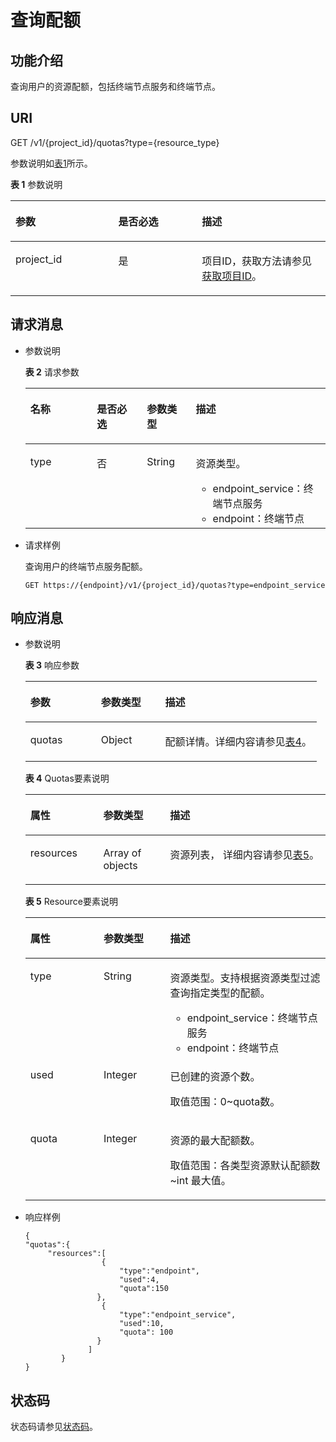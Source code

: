 # 查询配额<a name="vpcep_06_0401"></a>

## 功能介绍<a name="section547312521673"></a>

查询用户的资源配额，包括终端节点服务和终端节点。

## URI<a name="section1347915523719"></a>

GET /v1/\{project\_id\}/quotas?type=\{resource\_type\}

参数说明如[表1](#table1148411527716)所示。

**表 1**  参数说明

<a name="table1148411527716"></a>
<table><thead align="left"><tr id="row106548523719"><th class="cellrowborder" valign="top" width="32.65%" id="mcps1.2.4.1.1"><p id="p136545529718"><a name="p136545529718"></a><a name="p136545529718"></a>参数</p>
</th>
<th class="cellrowborder" valign="top" width="26.529999999999998%" id="mcps1.2.4.1.2"><p id="p06542521472"><a name="p06542521472"></a><a name="p06542521472"></a>是否必选</p>
</th>
<th class="cellrowborder" valign="top" width="40.82%" id="mcps1.2.4.1.3"><p id="p116545521373"><a name="p116545521373"></a><a name="p116545521373"></a>描述</p>
</th>
</tr>
</thead>
<tbody><tr id="row1765475213713"><td class="cellrowborder" valign="top" width="32.65%" headers="mcps1.2.4.1.1 "><p id="p12654552071"><a name="p12654552071"></a><a name="p12654552071"></a>project_id</p>
</td>
<td class="cellrowborder" valign="top" width="26.529999999999998%" headers="mcps1.2.4.1.2 "><p id="p126547522077"><a name="p126547522077"></a><a name="p126547522077"></a>是</p>
</td>
<td class="cellrowborder" valign="top" width="40.82%" headers="mcps1.2.4.1.3 "><p id="p1865418520717"><a name="p1865418520717"></a><a name="p1865418520717"></a>项目ID，获取方法请参见<a href="获取项目ID.md">获取项目ID</a>。</p>
</td>
</tr>
</tbody>
</table>

## 请求消息<a name="section104962522074"></a>

-   参数说明

    **表 2**  请求参数

    <a name="table5505175211710"></a>
    <table><thead align="left"><tr id="row1665510521073"><th class="cellrowborder" valign="top" width="22.187781221877813%" id="mcps1.2.5.1.1"><p id="p196553528716"><a name="p196553528716"></a><a name="p196553528716"></a>名称</p>
    </th>
    <th class="cellrowborder" valign="top" width="16.63833616638336%" id="mcps1.2.5.1.2"><p id="p565513525720"><a name="p565513525720"></a><a name="p565513525720"></a>是否必选</p>
    </th>
    <th class="cellrowborder" valign="top" width="16.27837216278372%" id="mcps1.2.5.1.3"><p id="p1565535214710"><a name="p1565535214710"></a><a name="p1565535214710"></a>参数类型</p>
    </th>
    <th class="cellrowborder" valign="top" width="44.89551044895511%" id="mcps1.2.5.1.4"><p id="p14655165220712"><a name="p14655165220712"></a><a name="p14655165220712"></a>描述</p>
    </th>
    </tr>
    </thead>
    <tbody><tr id="row765515219718"><td class="cellrowborder" valign="top" width="22.187781221877813%" headers="mcps1.2.5.1.1 "><p id="p136557522711"><a name="p136557522711"></a><a name="p136557522711"></a>type</p>
    </td>
    <td class="cellrowborder" valign="top" width="16.63833616638336%" headers="mcps1.2.5.1.2 "><p id="p1865517522716"><a name="p1865517522716"></a><a name="p1865517522716"></a>否</p>
    </td>
    <td class="cellrowborder" valign="top" width="16.27837216278372%" headers="mcps1.2.5.1.3 "><p id="p0655115210718"><a name="p0655115210718"></a><a name="p0655115210718"></a>String</p>
    </td>
    <td class="cellrowborder" valign="top" width="44.89551044895511%" headers="mcps1.2.5.1.4 "><p id="p32561544163216"><a name="p32561544163216"></a><a name="p32561544163216"></a>资源类型。</p>
    <a name="ul17816144515482"></a><a name="ul17816144515482"></a><ul id="ul17816144515482"><li>endpoint_service：终端节点服务</li><li>endpoint：终端节点</li></ul>
    </td>
    </tr>
    </tbody>
    </table>

-   请求样例

    查询用户的终端节点服务配额。

    ```
    GET https://{endpoint}/v1/{project_id}/quotas?type=endpoint_service
    ```


## 响应消息<a name="section115113521171"></a>

-   参数说明

    **表 3**  响应参数

    <a name="zh-cn_topic_0130978821_table62266580"></a>
    <table><thead align="left"><tr id="zh-cn_topic_0130978821_row18576134"><th class="cellrowborder" valign="top" width="24.242424242424242%" id="mcps1.2.4.1.1"><p id="zh-cn_topic_0130978821_p28271860"><a name="zh-cn_topic_0130978821_p28271860"></a><a name="zh-cn_topic_0130978821_p28271860"></a>参数</p>
    </th>
    <th class="cellrowborder" valign="top" width="22.042204220422043%" id="mcps1.2.4.1.2"><p id="zh-cn_topic_0130978821_p8319290"><a name="zh-cn_topic_0130978821_p8319290"></a><a name="zh-cn_topic_0130978821_p8319290"></a>参数类型</p>
    </th>
    <th class="cellrowborder" valign="top" width="53.71537153715372%" id="mcps1.2.4.1.3"><p id="zh-cn_topic_0130978821_p2773889"><a name="zh-cn_topic_0130978821_p2773889"></a><a name="zh-cn_topic_0130978821_p2773889"></a>描述</p>
    </th>
    </tr>
    </thead>
    <tbody><tr id="zh-cn_topic_0130978821_row23358448"><td class="cellrowborder" valign="top" width="24.242424242424242%" headers="mcps1.2.4.1.1 "><p id="p6963371876"><a name="p6963371876"></a><a name="p6963371876"></a><span>quotas</span></p>
    </td>
    <td class="cellrowborder" valign="top" width="22.042204220422043%" headers="mcps1.2.4.1.2 "><p id="p155105916445"><a name="p155105916445"></a><a name="p155105916445"></a>Object</p>
    </td>
    <td class="cellrowborder" valign="top" width="53.71537153715372%" headers="mcps1.2.4.1.3 "><p id="p144861542444"><a name="p144861542444"></a><a name="p144861542444"></a>配额详情。详细内容请参见<a href="#table862171544417">表4</a>。</p>
    </td>
    </tr>
    </tbody>
    </table>

    **表 4**  Quotas要素说明

    <a name="table862171544417"></a>
    <table><thead align="left"><tr id="row166213152440"><th class="cellrowborder" valign="top" width="24.29%" id="mcps1.2.4.1.1"><p id="p9612150445"><a name="p9612150445"></a><a name="p9612150445"></a>属性</p>
    </th>
    <th class="cellrowborder" valign="top" width="22.259999999999998%" id="mcps1.2.4.1.2"><p id="p9611315194419"><a name="p9611315194419"></a><a name="p9611315194419"></a>参数类型</p>
    </th>
    <th class="cellrowborder" valign="top" width="53.449999999999996%" id="mcps1.2.4.1.3"><p id="p1962151512445"><a name="p1962151512445"></a><a name="p1962151512445"></a>描述</p>
    </th>
    </tr>
    </thead>
    <tbody><tr id="row4621115144412"><td class="cellrowborder" valign="top" width="24.29%" headers="mcps1.2.4.1.1 "><p id="p15621015164415"><a name="p15621015164415"></a><a name="p15621015164415"></a>resources</p>
    </td>
    <td class="cellrowborder" valign="top" width="22.259999999999998%" headers="mcps1.2.4.1.2 "><p id="p19621315194411"><a name="p19621315194411"></a><a name="p19621315194411"></a>Array of objects</p>
    </td>
    <td class="cellrowborder" valign="top" width="53.449999999999996%" headers="mcps1.2.4.1.3 "><p id="p1620155448"><a name="p1620155448"></a><a name="p1620155448"></a>资源列表， 详细内容请参见<a href="#table1170141514413">表5</a>。</p>
    </td>
    </tr>
    </tbody>
    </table>

    **表 5**  Resource要素说明

    <a name="table1170141514413"></a>
    <table><thead align="left"><tr id="row11691153447"><th class="cellrowborder" valign="top" width="24.387561243875613%" id="mcps1.2.4.1.1"><p id="p1162115184419"><a name="p1162115184419"></a><a name="p1162115184419"></a>属性</p>
    </th>
    <th class="cellrowborder" valign="top" width="22.187781221877813%" id="mcps1.2.4.1.2"><p id="p136241520441"><a name="p136241520441"></a><a name="p136241520441"></a>参数类型</p>
    </th>
    <th class="cellrowborder" valign="top" width="53.42465753424658%" id="mcps1.2.4.1.3"><p id="p106919154440"><a name="p106919154440"></a><a name="p106919154440"></a>描述</p>
    </th>
    </tr>
    </thead>
    <tbody><tr id="row107041515449"><td class="cellrowborder" valign="top" width="24.387561243875613%" headers="mcps1.2.4.1.1 "><p id="p1969915164416"><a name="p1969915164416"></a><a name="p1969915164416"></a>type</p>
    </td>
    <td class="cellrowborder" valign="top" width="22.187781221877813%" headers="mcps1.2.4.1.2 "><p id="p1770121584417"><a name="p1770121584417"></a><a name="p1770121584417"></a>String</p>
    </td>
    <td class="cellrowborder" valign="top" width="53.42465753424658%" headers="mcps1.2.4.1.3 "><p id="p1870191515441"><a name="p1870191515441"></a><a name="p1870191515441"></a>资源类型。支持根据资源类型过滤查询指定类型的配额。</p>
    <a name="ul157041517444"></a><a name="ul157041517444"></a><ul id="ul157041517444"><li>endpoint_service：终端节点服务</li><li>endpoint：终端节点</li></ul>
    </td>
    </tr>
    <tr id="row8701815124418"><td class="cellrowborder" valign="top" width="24.387561243875613%" headers="mcps1.2.4.1.1 "><p id="p19704157441"><a name="p19704157441"></a><a name="p19704157441"></a>used</p>
    </td>
    <td class="cellrowborder" valign="top" width="22.187781221877813%" headers="mcps1.2.4.1.2 "><p id="p070191524412"><a name="p070191524412"></a><a name="p070191524412"></a>Integer</p>
    </td>
    <td class="cellrowborder" valign="top" width="53.42465753424658%" headers="mcps1.2.4.1.3 "><p id="p157016155448"><a name="p157016155448"></a><a name="p157016155448"></a>已创建的资源个数。</p>
    <p id="p167091564419"><a name="p167091564419"></a><a name="p167091564419"></a>取值范围：0~quota数。</p>
    </td>
    </tr>
    <tr id="row370101512448"><td class="cellrowborder" valign="top" width="24.387561243875613%" headers="mcps1.2.4.1.1 "><p id="p1470111594414"><a name="p1470111594414"></a><a name="p1470111594414"></a>quota</p>
    </td>
    <td class="cellrowborder" valign="top" width="22.187781221877813%" headers="mcps1.2.4.1.2 "><p id="p8704154444"><a name="p8704154444"></a><a name="p8704154444"></a>Integer</p>
    </td>
    <td class="cellrowborder" valign="top" width="53.42465753424658%" headers="mcps1.2.4.1.3 "><p id="p117041510446"><a name="p117041510446"></a><a name="p117041510446"></a>资源的最大配额数。</p>
    <p id="p147012155448"><a name="p147012155448"></a><a name="p147012155448"></a>取值范围：各类型资源默认配额数~int 最大值。</p>
    </td>
    </tr>
    </tbody>
    </table>

-   响应样例

    ```
    {
    "quotas":{
         "resources":[
                     {
                         "type":"endpoint",
                         "used":4,
                         "quota":150
                    },
                     {
                         "type":"endpoint_service",
                         "used":10,
                         "quota": 100
                    }
                  ]
            }
    }
    ```


## 状态码<a name="section135401523718"></a>

状态码请参见[状态码](状态码.md)。

